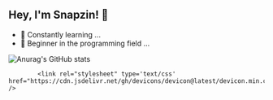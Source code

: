 ## Hey, I'm Snapzin! 👋

- 🔭 Constantly learning ...
- 🌱 Beginner in the programming field ...




![Anurag's GitHub stats](https://github-readme-stats.vercel.app/api?username=snapzin&show_icons=true&theme=dark)

            <link rel="stylesheet" type='text/css' href="https://cdn.jsdelivr.net/gh/devicons/devicon@latest/devicon.min.css" />
